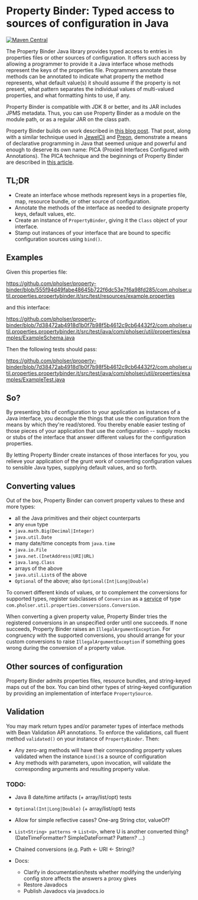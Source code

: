 # Property Binder: Typed access to sources of configuration in Java

[![Maven Central](https://maven-badges.herokuapp.com/maven-central/com.pholser/property-binder/badge.svg?style=plastic)](https://maven-badges.herokuapp.com/maven-central/com.pholser/property-binder)

The Property Binder Java library provides typed access to entries
in properties files or other sources of configuration. It offers such access
by allowing a programmer to provide it a Java interface whose methods
represent the keys of the properties file. Programmers annotate these methods
can be annotated to indicate what property the method represents,
what default value(s) it should assume if the property is not present,
what pattern separates the individual values of multi-valued properties,
and what formatting hints to use, if any.

Property Binder is compatible with JDK 8 or better, and its JAR includes JPMS
metadata. Thus, you can use Property Binder as a module on the module path,
or as a regular JAR on the class path.

Property Binder builds on work described in
[this blog post](https://lemnik.wordpress.com/2007/03/28/code-at-runtime-in-java-56/).
That post, along with a similar technique used in
[JewelCli](https://github.com/lexicalscope/jewelcli) and
[Preon](https://github.com/preon/preon), demonstrate a means of declarative
programming in Java that seemed unique and powerful and enough to deserve
its own name: PICA (Proxied Interfaces Configured with Annotations).
The PICA technique and the beginnings of Property Binder are described
in [this article](http://www.devx.com/Java/Article/42492).


## TL;DR

* Create an interface whose methods represent keys in a properties file,
map, resource bundle, or other source of configuration.
* Annotate the methods of the interface as needed to designate property keys,
default values, etc.
* Create an instance of `PropertyBinder`, giving it the `Class` object
of your interface.
* Stamp out instances of your interface that are bound to specific
configuration sources using `bind()`.


## Examples

Given this properties file:

https://github.com/pholser/property-binder/blob/555f94d49fabe48645b722f6dc53e7f6a98fd285/com.pholser.util.properties.propertybinder.it/src/test/resources/example.properties

and this interface:

https://github.com/pholser/property-binder/blob/7d38472ab4918d1b0f7b98f5b4612c9cb64432f2/com.pholser.util.properties.propertybinder.it/src/test/java/com/pholser/util/properties/examples/ExampleSchema.java

Then the following tests should pass:

https://github.com/pholser/property-binder/blob/7d38472ab4918d1b0f7b98f5b4612c9cb64432f2/com.pholser.util.properties.propertybinder.it/src/test/java/com/pholser/util/properties/examples/ExampleTest.java


## So?

By presenting bits of configuration to your application as instances of
a Java interface, you decouple the things that use the configuration
from the means by which they're read/stored. You thereby enable easier testing
of those pieces of your application that use the configuration -- supply
mocks or stubs of the interface that answer different values for
the configuration properties.

By letting Property Binder create instances of those interfaces for you,
you relieve your application of the grunt work of converting configuration
values to sensible Java types, supplying default values, and so forth.


## Converting values

Out of the box, Property Binder can convert property values to these and
more types:

* all the Java primitives and their object counterparts
* any `enum` type
* `java.math.Big(Decimal|Integer)`
* `java.util.Date`
* many date/time concepts from `java.time`
* `java.io.File`
* `java.net.(InetAddress|URI|URL)`
* `java.lang.Class`
* arrays of the above
* `java.util.List`s of the above
* `Optional` of the above; also `Optional(Int|Long|Double)`

To convert different kinds of values, or to complement the conversions
for supported types, register subclasses of `Conversion` as a
[service](https://docs.oracle.com/javase/8/docs/api/java/util/ServiceLoader.html)
of type `com.pholser.util.properties.conversions.Conversion`.

When converting a given property value, Property Binder tries the
registered conversions in an unspecified order until one succeeds.
If none succeeds, Property Binder raises an `IllegalArgumentException`.
For congruency with the supported conversions, you should arrange for
your custom conversions to raise `IllegalArgumentException` if something
goes wrong during the conversion of a property value.


## Other sources of configuration

Property Binder admits properties files, resource bundles, and string-keyed
maps out of the box. You can bind other types of string-keyed configuration
by providing an implementation of interface `PropertySource`.


## Validation

You may mark return types and/or parameter types of interface methods with
Bean Validation API annotations. To enforce the validations, call fluent
method `validated()` on your instance of `PropertyBinder`. Then:

* Any zero-arg methods will have their corresponding property values validated
when the instance `bind()`s a source of configuration
* Any methods with parameters, upon invocation, will validate the corresponding
arguments and resulting property value.


### TODO:
* Java 8 date/time artifacts (+ array/list/opt) tests
* `Optional(Int|Long|Double)` (+ array/list/opt) tests
* Allow for simple reflective cases? One-arg String ctor, valueOf?
* `List<String> patterns` -> `List<U>`, where U is another converted thing?
  (DateTimeFormatter? SimpleDateFormat? Pattern? ...)
* Chained conversions (e.g. Path <- URI <- String)?

* Docs:
  * Clarify in documentation/tests whether modifying the underlying config
    store affects the answers a proxy gives
  * Restore Javadocs
  * Publish Javadocs via javadocs.io
